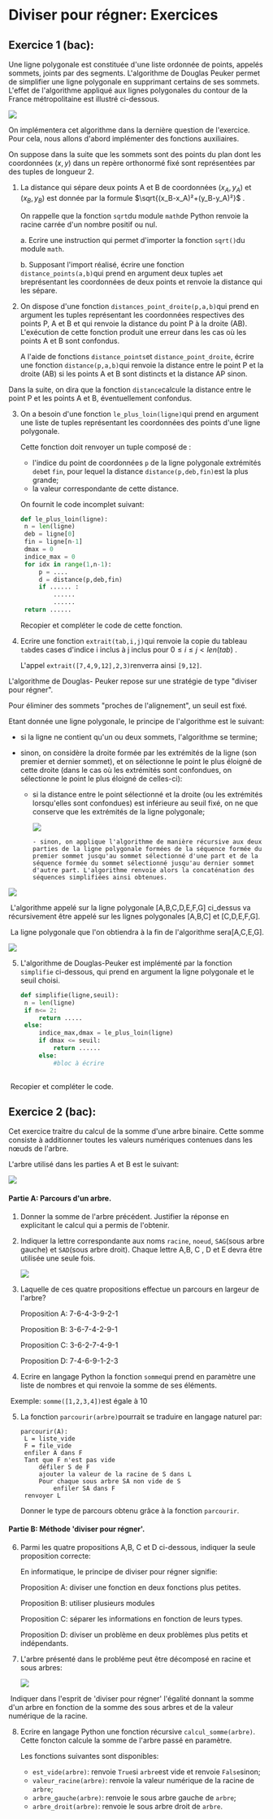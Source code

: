 # Diviser pour régner: Exercices

## Exercice 1 (bac): 

Une ligne polygonale est constituée d'une liste ordonnée de points, appelés sommets, joints par des segments. L'algorithme de Douglas Peuker permet de simplifier une ligne polygonale en supprimant certains de ses sommets. L'effet de l'algorithme appliqué aux lignes polygonales du contour de la France métropolitaine est illustré ci-dessous. 

![](/Diviser_pour_mieux_regner/IMG/ex1_diviser_pour_régner.jpg)

On implémentera cet algorithme dans la dernière question de l'exercice. Pour cela, nous allons d'abord implémenter des fonctions auxiliaires. 

On suppose dans la suite que les sommets sont des points du plan dont les coordonnées $(x,y)$ dans un repère orthonormé fixé sont représentées par des tuples de longueur 2. 

1. La distance qui sépare deux points A et B de coordonnées $(x_A,y_A)$ et $(x_B,y_B)$ est donnée par la formule $\sqrt{(x_B-x_A)²+(y_B-y_A)²}$ . 

   On rappelle que la fonction `sqrt`du module `math`de Python renvoie la racine carrée d'un nombre positif ou nul. 

   a. Ecrire une instruction qui permet d'importer la fonction `sqrt()`du module `math`. 

   b. Supposant l'import réalisé, écrire une fonction `distance_points(a,b)`qui prend en argument deux tuples `a`et `b`représentant les coordonnées de deux points et renvoie la distance qui les sépare. 

2. On dispose d'une fonction `distances_point_droite(p,a,b)`qui prend en argument les tuples représentant les coordonnées respectives des points P, A et B et qui renvoie la distance du point P à la droite (AB). L'exécution de cette fonction produit une erreur dans les cas où les points A et B sont confondus. 

   A l'aide de fonctions `distance_points`et `distance_point_droite`, écrire une fonction `distance(p,a,b)`qui renvoie la distance entre le point P et la droite (AB) si les points A et B sont distincts et la distance AP sinon. 

Dans la suite, on dira que la fonction `distance`calcule la distance entre le point P et les points A et B, éventuellement confondus. 

3. On a besoin d'une fonction `le_plus_loin(ligne)`qui prend en argument une liste de tuples représentant les coordonnées des points d'une ligne polygonale. 

   Cette fonction doit renvoyer un tuple composé de :

   - l'indice du point de coordonnées `p` de la ligne polygonale extrémités `deb`et `fin`, pour lequel la distance `distance(p,deb,fin)`est la plus grande;
   - la valeur correspondante de cette distance. 

   On fournit le code incomplet suivant:

   ```python
   def le_plus_loin(ligne):
   	n = len(ligne)
   	deb = ligne[0]
   	fin = ligne[n-1]
   	dmax = 0
   	indice_max = 0
   	for idx in range(1,n-1):
   		p = ....
   		d = distance(p,deb,fin)
   		if ...... :
   			......
   			......
   	return ......
   ```

   Recopier et compléter le code de cette fonction. 

4. Ecrire une fonction `extrait(tab,i,j)`qui renvoie la copie du tableau `tab`des cases d'indice i inclus à j inclus pour
   $0\leq i\leq j<len(tab)$ .
   
   L'appel `extrait([7,4,9,12],2,3)`renverra ainsi `[9,12]`. 

L'algorithme de Douglas- Peuker repose sur une stratégie de type "diviser pour régner". 

Pour éliminer des sommets "proches de l'alignement", un seuil est fixé. 

Etant donnée une ligne polygonale, le principe de l'algorithme est le suivant:

- si la ligne ne contient qu'un ou deux sommets, l'algorithme se termine;

- sinon, on considère la droite formée par les extrémités de la ligne (son premier et dernier sommet), et on sélectionne le point le plus éloigné de cette droite (dans le cas où les extrémités sont confondues, on sélectionne le point le plus éloigné de celles-ci):

  - si la distance entre le point sélectionné et la droite (ou les extrémités lorsqu'elles sont confondues) est inférieure au seuil fixé, on ne que conserve que les extrémités de la ligne polygonale;

    ![](/Diviser_pour_mieux_regner/IMG/ex1_fig2_diviser_pour_régner.jpg)

  		- sinon, on applique l'algorithme de manière récursive aux deux parties de la ligne polygonale formées de la séquence formée du premier sommet jusqu'au sommet sélectionné d'une part et de la séquence formée du sommet sélectionné jusqu'au dernier sommet d'autre part. L'algorithme renvoie alors la concaténation des séquences simplifiées ainsi obtenues. 

![](/Diviser_pour_mieux_regner/IMG/ex1_fig3_diviser_pour_régner.jpg)

​	L'algorithme appelé sur la ligne polygonale [A,B,C,D,E,F,G] ci_dessus va récursivement être appelé sur les 	lignes polygonales [A,B,C] et [C,D,E,F,G]. 

​	La ligne polygonale que l'on obtiendra à la fin de l'algorithme sera[A,C,E,G]. 

![](/Diviser_pour_mieux_regner/IMG/ex1_fig4_diviser_pour_régner.jpg)	

5. L'algorithme de Douglas-Peuker est implémenté par la fonction `simplifie` ci-dessous, qui prend en argument la ligne polygonale et le seuil choisi. 

   ```python
   def simplifie(ligne,seuil):
   	n = len(ligne)
   	if n<= 2: 
   		return .....
   	else:
   		indice_max,dmax = le_plus_loin(ligne)
   		if dmax <= seuil:
   			return ......
   		else: 
   			#bloc à écrire
   			
   ```

   

​	Recopier et compléter le code. 

## Exercice 2 (bac): 

Cet exercice traitre du calcul de la somme d'une arbre binaire. Cette somme consiste à additionner toutes les valeurs numériques contenues dans les nœuds de l'arbre. 

L'arbre utilisé dans les parties A et B est le suivant:

![](/Diviser_pour_mieux_regner/IMG/ex2_fig1_diviser_pour_régner.jpg)

#### Partie A: Parcours d'un arbre. 

1. Donner la somme de l'arbre précédent. Justifier la réponse en explicitant le calcul qui a permis de l'obtenir. 

2. Indiquer la lettre correspondante aux noms `racine`, `noeud`, `SAG`(sous arbre gauche) et `SAD`(sous arbre droit). Chaque lettre A,B, C , D et E devra être utilisée une seule fois. 

   ![](/Diviser_pour_mieux_regner/IMG/ex2_fig2_diviser_pour_régner.jpg)

3. Laquelle de ces quatre propositions effectue un parcours en largeur de l'arbre? 

   Proposition A: 7-6-4-3-9-2-1

   Proposition B: 3-6-7-4-2-9-1

   Proposition C: 3-6-2-7-4-9-1

   Proposition D: 7-4-6-9-1-2-3

4. Ecrire en langage Python la fonction `somme`qui prend en paramètre une liste de nombres et qui renvoie la somme de ses éléments. 

​		Exemple: `somme([1,2,3,4])`est égale à 10

5. La fonction `parcourir(arbre)`pourrait se traduire en langage naturel par:

   ```
   parcourir(A):
   	L = liste_vide
   	F = file_vide
   	enfiler A dans F
   	Tant que F n'est pas vide
   		défiler S de F
   		ajouter la valeur de la racine de S dans L
   		Pour chaque sous arbre SA non vide de S
   			enfiler SA dans F
   	renvoyer L
   ```

   Donner le type de parcours obtenu grâce à la fonction `parcourir`. 

#### Partie B: Méthode 'diviser pour régner'. 

6. Parmi les quatre propositions A,B, C et D ci-dessous, indiquer la seule proposition correcte:

   En informatique, le principe de diviser pour régner signifie:

   Proposition A: diviser une fonction en deux fonctions plus petites. 

   Proposition B: utiliser plusieurs modules

   Proposition C: séparer les informations en fonction de leurs types. 

   Proposition D: diviser un problème en deux problèmes plus petits et indépendants. 

   

7. L'arbre présenté dans le probléme peut être décomposé en racine et sous arbres:

   ![](/Diviser_pour_mieux_regner/IMG/ex2_fig3_diviser_pour_régner.jpg)

​	Indiquer dans l'esprit de 'diviser pour régner' l'égalité donnant la somme d'un arbre en fonction de la 	somme des sous arbres et de la valeur numérique de la racine. 

8. Ecrire en langage Python une fonction récursive `calcul_somme(arbre)`. Cette foncton calcule la somme de l'arbre passé en paramètre. 

   Les fonctions suivantes sont disponibles:

   - `est_vide(arbre)`: renvoie `True`si `arbre`est vide et renvoie `False`sinon;
   - `valeur_racine(arbre)`: renvoie la valeur numérique de la racine de `arbre`;
   - `arbre_gauche(arbre)`: renvoie le sous arbre gauche de `arbre`;
   - `arbre_droit(arbre)`: renvoie le sous arbre droit de `arbre`. 

   

    

